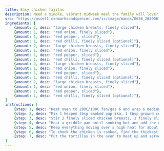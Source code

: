 ```yaml
---
title: Easy chicken fajitas
description: Need a simple, vibrant midweek meal the family will love? Put together these easy chicken fajitas and people can serve up their own DIY masterpiecesNeed a simple, vibrant midweek meal the family will love? Put together these easy chicken fajitas and people can serve up their own DIY masterpieces
src: "https://asset1.cxnmarksandspencer.com/is/image/mands/0636_20200617_FoodLP_SB-23527_1200x1200?wid=900&qlt=70&fmt=pjpeg"
ingredients: [
    {amount: 2, desc: "large chicken breasts, finely sliced"},
    {amount: 1, desc: "red onion, finely sliced"},
    {amount: 1, desc: "red pepper, sliced"},
    {amount: 1, desc: "red chilli, finely sliced (optional)"},
    {amount: 2, desc: "large chicken breasts, finely sliced"},
    {amount: 1, desc: "red onion, finely sliced"},
    {amount: 1, desc: "red pepper, sliced"},
    {amount: 1, desc: "red chilli, finely sliced (optional)"},
    {amount: 2, desc: "large chicken breasts, finely sliced"},
    {amount: 1, desc: "red onion, finely sliced"},
    {amount: 1, desc: "red pepper, sliced"},
    {amount: 1, desc: "red chilli, finely sliced (optional)"},
    {amount: 2, desc: "large chicken breasts, finely sliced"},
    {amount: 1, desc: "red onion, finely sliced"},
    {amount: 1, desc: "red pepper, sliced"},
    {amount: 1, desc: "red chilli, finely sliced (optional)"},
]
instructions: [
    {step: 1, desc: "Heat oven to 200C/180C fan/gas 6 and wrap 6 medium tortillas in foil."},
    {step: 2, desc: "Mix 1 heaped tbsp smoked paprika, 1 tbsp ground coriander, a pinch of ground cumin, 2 crushed garlic cloves, 4 tbsp olive oil, the juice of 1 lime and 4-5 drops Tabasco together in a bowl with a big pinch each of salt and pepper."},
    {step: 3, desc: "Stir 2 finely sliced chicken breasts, 1 finely sliced red onion, 1 sliced red pepper and 1 finely sliced red chilli, if using, into the marinade."},
    {step: 4, desc: "Heat a griddle pan until smoking hot and add the chicken and marinade to the pan."},
    {step: 5, desc: "Keep everything moving over a high heat for about 5 mins using tongs until you get a nice charred effect. If your griddle pan is small you may need to do this in two batches."},
    {step: 6, desc: "To check the chicken is cooked, find the thickest part and tear in half – if any part is still raw cook until done."},
    {step: 7, desc: "Put the tortillas in the oven to heat up and serve with the cooked chicken, a bag of mixed salad and one 230g tub of fresh salsa."},
]
---
```


